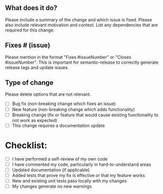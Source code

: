 ## What does it do?

Please include a summary of the change and which issue is fixed. Please also include relevant motivation and context. List any dependencies that are required for this change.

## Fixes # (issue)

Please mention in the format "Fixes #issueNumber" or "Closes #issueNumber". 
This is important for semantic-release to correctly generate release tags and update issues.

## Type of change

Please delete options that are not relevant.

- [ ] Bug fix (non-breaking change which fixes an issue)
- [ ] New feature (non-breaking change which adds functionality)
- [ ] Breaking change (fix or feature that would cause existing functionality to not work as expected)
- [ ] This change requires a documentation update

# Checklist:

- [ ] I have performed a self-review of my own code
- [ ] I have commented my code, particularly in hard-to-understand areas
- [ ] Updated documentation (if applicable)
- [ ] Added tests that prove my fix is effective or that my feature works
- [ ] New and existing unit tests pass locally with my changes
- [ ] My changes generate no new warnings

